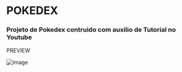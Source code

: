 # POKEDEX

### Projeto de Pokedex contruido com auxilio de Tutorial no Youtube


PREVIEW

![image](https://user-images.githubusercontent.com/37676172/187946628-4af51cbe-c200-4681-8a30-947e6bca8fc7.png)
